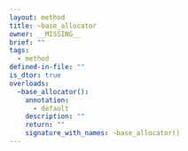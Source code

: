 ```yaml
---
layout: method
title: ~base_allocator
owner: __MISSING__
brief: ""
tags:
  - method
defined-in-file: ""
is_dtor: true
overloads:
  ~base_allocator():
    annotation:
      - default
    description: ""
    return: ""
    signature_with_names: ~base_allocator()
---
```

